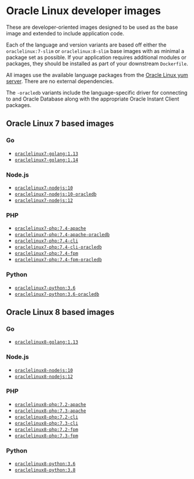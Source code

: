 # Oracle Linux developer images

These are developer-oriented images designed to be used as the base image and
extended to include application code.

Each of the language and version variants are based off either the
`oraclelinux:7-slim` or `oraclelinux:8-slim` base images with as minimal a
package set as possible. If your application requires additional modules or
packages, they should be installed as part of your downstream `Dockerfile`.

All images use the available language packages from the
[Oracle Linux yum server](https://yum.oracle.com). There are no external
dependencies.

The `-oracledb` variants include the language-specific driver for connecting to
and Oracle Database along with the appropriate Oracle Instant Client packages.

## Oracle Linux 7 based images

### Go

* [`oraclelinux7-golang:1.13`](oraclelinux7/golang/1.13/Dockerfile)
* [`oraclelinux7-golang:1.14`](oraclelinux7/golang/1.14/Dockerfile)

### Node.js

* [`oraclelinux7-nodejs:10`](oraclelinux7/nodejs/10/Dockerfile)
* [`oraclelinux7-nodejs:10-oracledb`](oraclelinux7/nodejs/10/Dockerfile)
* [`oraclelinux7-nodejs:12`](oraclelinux7/nodejs/12/Dockerfile)

### PHP

* [`oraclelinux7-php:7.4-apache`](oraclelinux7/php/7.4-apache/Dockerfile)
* [`oraclelinux7-php:7.4-apache-oracledb`](oraclelinux7/php/7.4-apache-oracledb/Dockerfile)
* [`oraclelinux7-php:7.4-cli`](oraclelinux7/php/7.4-cli/Dockerfile)
* [`oraclelinux7-php:7.4-cli-oracledb`](oraclelinux7/php/7.4-cli-oracledb/Dockerfile)
* [`oraclelinux7-php:7.4-fpm`](oraclelinux7/php/7.4-fpm/Dockerfile)
* [`oraclelinux7-php:7.4-fpm-oracledb`](oraclelinux7/php/7.4-fpm-oracledb/Dockerfile)

### Python

* [`oraclelinux7-python:3.6`](oraclelinux7/python/3.6/Dockerfile)
* [`oraclelinux7-python:3.6-oracledb`](oraclelinux7/python/3.6-oracledb/Dockerfile)

## Oracle Linux 8 based images

### Go

* [`oraclelinux8-golang:1.13`](oraclelinux8/golang/1.13/Dockerfile)

### Node.js

* [`oraclelinux8-nodejs:10`](oraclelinux8/nodejs/10/Dockerfile)
* [`oraclelinux8-nodejs:12`](oraclelinux8/nodejs/12/Dockerfile)

### PHP

* [`oraclelinux8-php:7.2-apache`](oraclelinux8/php/7.2-apache/Dockerfile)
* [`oraclelinux8-php:7.3-apache`](oraclelinux8/php/7.3-apache/Dockerfile)
* [`oraclelinux8-php:7.2-cli`](oraclelinux8/php/7.2-cli/Dockerfile)
* [`oraclelinux8-php:7.3-cli`](oraclelinux8/php/7.3-cli/Dockerfile)
* [`oraclelinux8-php:7.2-fpm`](oraclelinux8/php/7.2-fpm/Dockerfile)
* [`oraclelinux8-php:7.3-fpm`](oraclelinux8/php/7.3-fpm/Dockerfile)


### Python

* [`oraclelinux8-python:3.6`](oraclelinux8/python/3.6/Dockerfile)
* [`oraclelinux8-python:3.8`](oraclelinux8/python/3.8/Dockerfile)
